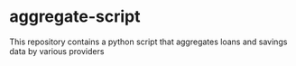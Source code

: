 # aggregate-script
This repository contains a python script that aggregates loans and savings data by various providers
